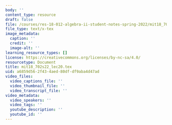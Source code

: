 ```yaml
---
body: ''
content_type: resource
draft: false
file: /courses/res-18-012-algebra-ii-student-notes-spring-2022/mit18_702s22_lec20.tex
file_type: text/x-tex
image_metadata:
  caption: ''
  credit: ''
  image-alt: ''
learning_resource_types: []
license: https://creativecommons.org/licenses/by-nc-sa/4.0/
resourcetype: Document
title: mit18_702s22_lec20.tex
uid: a6859d56-2f43-4aed-80df-df9aba4d47ad
video_files:
  video_captions_file: ''
  video_thumbnail_file: ''
  video_transcript_file: ''
video_metadata:
  video_speakers: ''
  video_tags: ''
  youtube_description: ''
  youtube_id: ''
---
```

